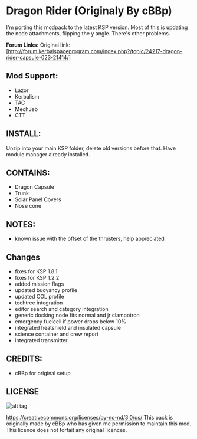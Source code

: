 # Dragon Rider (Originaly By cBBp)

I'm porting this modpack to the latest KSP version. Most of this is updating the node attachments, flipping the y angle.
There's other problems.

**Forum Links:**
Original link: [http://forum.kerbalspaceprogram.com/index.php?/topic/24217-dragon-rider-capsule-023-21414/]

## Mod Support:

* Lazor
* Kerbalism
* TAC
* MechJeb
* CTT

## INSTALL:

Unzip into your main KSP folder, delete old versions before that. Have module manager already installed.

## CONTAINS:

* Dragon Capsule
* Trunk
* Solar Panel Covers
* Nose cone

## NOTES:

* known issue with the offset of the thrusters, help appreciated

## Changes

* fixes for KSP 1.8.1
* fixes for KSP 1.2.2
* added mission flags
* updated buoyancy profile
* updated COL profile
* techtree integration
* editor search and category integration
* generic docking node fits normal and jr clampotron
* emergency fuelcell if power drops below 10%
* integrated heatshield and insulated capsule
* science container and crew report
* integrated transmitter

## CREDITS:

* cBBp for original setup

## LICENSE

![alt tag](https://licensebuttons.net/l/by-nc-nd/3.0/88x31.png)

https://creativecommons.org/licenses/by-nc-nd/3.0/us/
This pack is originally made by cBBp who has given me permission to maintain this mod.
This licence does not forfait any original licences.

